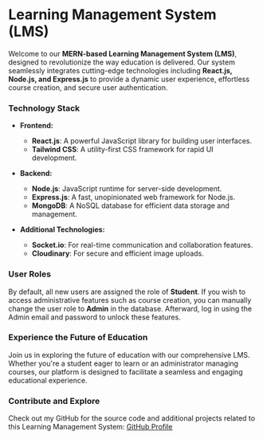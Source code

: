 # Learning Management System (LMS)

Welcome to our **MERN-based Learning Management System (LMS)**, designed to revolutionize the way education is delivered. Our system seamlessly integrates cutting-edge technologies including **React.js, Node.js, and Express.js** to provide a dynamic user experience, effortless course creation, and secure user authentication.

### Technology Stack

- **Frontend:**
  - **React.js**: A powerful JavaScript library for building user interfaces.
  - **Tailwind CSS**: A utility-first CSS framework for rapid UI development.

- **Backend:**
  - **Node.js**: JavaScript runtime for server-side development.
  - **Express.js**: A fast, unopinionated web framework for Node.js.
  - **MongoDB**: A NoSQL database for efficient data storage and management.

- **Additional Technologies:**
  - **Socket.io**: For real-time communication and collaboration features.
  - **Cloudinary**: For secure and efficient image uploads.

### User Roles

By default, all new users are assigned the role of **Student**. If you wish to access administrative features such as course creation, you can manually change the user role to **Admin** in the database. Afterward, log in using the Admin email and password to unlock these features.

### Experience the Future of Education

Join us in exploring the future of education with our comprehensive LMS. Whether you're a student eager to learn or an administrator managing courses, our platform is designed to facilitate a seamless and engaging educational experience.

### Contribute and Explore

Check out my GitHub for the source code and additional projects related to this Learning Management System: [GitHub Profile](https://github.com/mahadhussaini)
